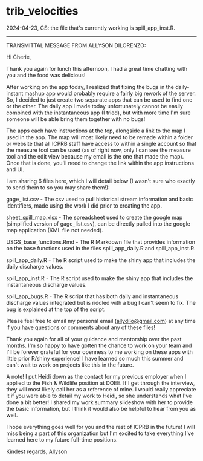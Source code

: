 # trib_velocities

2024-04-23, CS: the file that's currently working is spill_app_inst.R.

*******************************
TRANSMITTAL MESSAGE FROM ALLYSON DILORENZO:

Hi Cherie, 

Thank you again for lunch this afternoon, I had a great time chatting with you and the food was delicious!

After working on the app today, I realized that fixing the bugs in the daily-instant mashup app would probably require a fairly big rework of the server. So, I decided to just create two separate apps that can be used to find one or the other. The daily app I made today unfortunately cannot be easily combined with the instantaneous app (I tried), but with more time I'm sure someone will be able bring them together with no bugs! 

The apps each have instructions at the top, alongside a link to the map I used in the app. The map will most likely need to be remade within a folder or website that all ICPRB staff have access to within a single account so that the measure tool can be used (as of right now, only I can see the measure tool and the edit view because my email is the one that made the map). Once that is done, you'll need to change the link within the app instructions and UI.

I am sharing 6 files here, which I will detail below (I wasn't sure who exactly to send them to so you may share them!):

gage_list.csv - The csv used to pull historical stream information and basic identifiers, made using the work I did prior to creating the app. 

sheet_spill_map.xlsx - The spreadsheet used to create the google map (simplified version of gage_list.csv), can be directly pulled into the google map application (KML file not needed).

USGS_base_functions.Rmd - The R Markdown file that provides information on the base functions used in the files spill_app_daily.R and spill_app_inst.R.

spill_app_daily.R - The R script used to make the shiny app that includes the daily discharge values.

spill_app_inst.R - The R script used to make the shiny app that includes the instantaneous discharge values.

spill_app_bugs.R - The R script that has both daily and instantaneous discharge values integrated but is riddled with a bug I can't seem to fix. The bug is explained at the top of the script.

Please feel free to email my personal email (allydilo@gmail.com) at any time if you have questions or comments about any of these files!

Thank you again for all of your guidance and mentorship over the past months. I'm so happy to have gotten the chance to work on your team and I'll be forever grateful for your openness to me working on these apps with little prior R/shiny experience! I have learned so much this summer and can't wait to work on projects like this in the future. 

A note! I put Heidi down as the contact for my previous employer when I applied to the Fish & Wildlife position at DOEE. If I get through the interview, they will most likely call her as a reference of mine. I would really appreciate it if you were able to detail my work to Heidi, so she understands what I've done a bit better! I shared my work summary slideshow with her to provide the basic information, but I think it would also be helpful to hear from you as well. 

I hope everything goes well for you and the rest of ICPRB in the future! I will miss being a part of this organization but I'm excited to take everything I've learned here to my future full-time positions. 

Kindest regards,
Allyson
